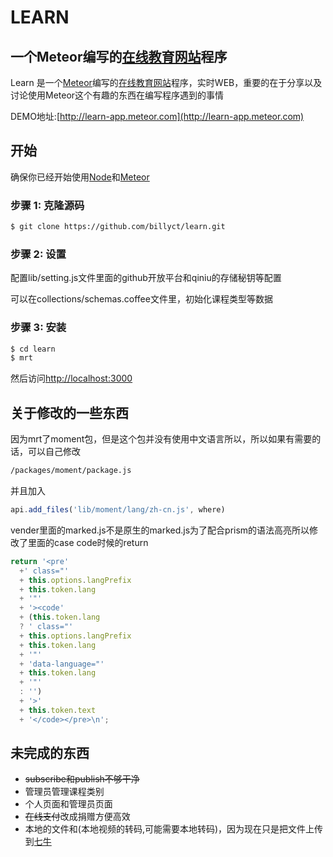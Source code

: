 # LEARN

## 一个Meteor编写的[在线教育网站](http://learn-app.meteor.com)程序

Learn 是一个[Meteor](http://meteor.com)编写的[在线教育网站](http://learn-app.meteor.com)程序，实时WEB，重要的在于分享以及讨论使用Meteor这个有趣的东西在编写程序遇到的事情

DEMO地址:[http://learn-app.meteor.com](http://learn-app.meteor.com)



## 开始

确保你已经开始使用[Node](http://nodejs.org)和[Meteor](http://meteor.com)

### 步骤 1: 克隆源码

```bash
$ git clone https://github.com/billyct/learn.git
```

### 步骤 2: 设置
配置lib/setting.js文件里面的github开放平台和qiniu的存储秘钥等配置

可以在collections/schemas.coffee文件里，初始化课程类型等数据

### 步骤 3: 安装

```bash
$ cd learn
$ mrt
```
然后访问[http://localhost:3000](http://localhost:3000)

## 关于修改的一些东西
因为mrt了moment包，但是这个包并没有使用中文语言所以，所以如果有需要的话，可以自己修改
```bash
/packages/moment/package.js
```
并且加入
```javascript
api.add_files('lib/moment/lang/zh-cn.js', where)
```

vender里面的marked.js不是原生的marked.js为了配合prism的语法高亮所以修改了里面的case code时候的return
```javascript
return '<pre'
  +' class="'
  + this.options.langPrefix
  + this.token.lang
  + '"'
  + '><code'
  + (this.token.lang
  ? ' class="'
  + this.options.langPrefix
  + this.token.lang
  + '"'
  + 'data-language="'
  + this.token.lang
  + '"'
  : '')
  + '>'
  + this.token.text
  + '</code></pre>\n';
```

## 未完成的东西
* ~~subscribe和publish不够干净~~
* 管理员管理课程类别
* 个人页面和管理员页面
* ~~在线支付~~改成捐赠方便高效
* 本地的文件和(本地视频的转码,可能需要本地转码)，因为现在只是把文件上传到[七牛](http://qiniu.com)
